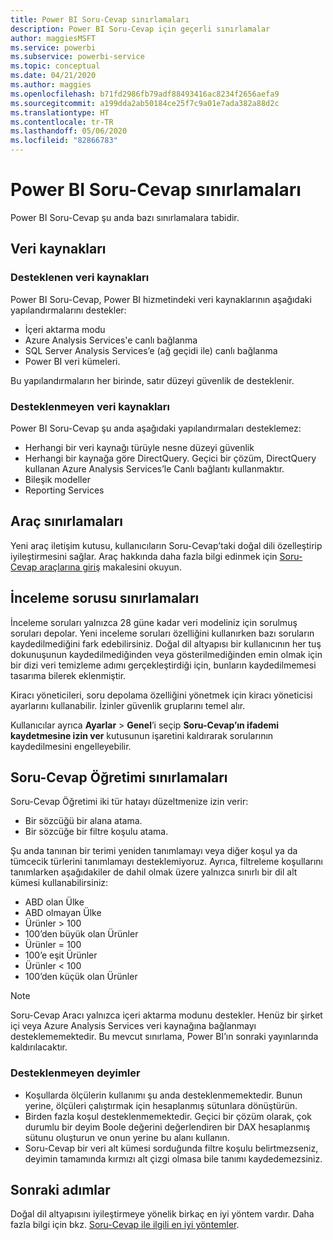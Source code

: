 ```yaml
---
title: Power BI Soru-Cevap sınırlamaları
description: Power BI Soru-Cevap için geçerli sınırlamalar
author: maggiesMSFT
ms.service: powerbi
ms.subservice: powerbi-service
ms.topic: conceptual
ms.date: 04/21/2020
ms.author: maggies
ms.openlocfilehash: b71fd2986fb79adf88493416ac8234f2656aefa9
ms.sourcegitcommit: a199dda2ab50184ce25f7c9a01e7ada382a88d2c
ms.translationtype: HT
ms.contentlocale: tr-TR
ms.lasthandoff: 05/06/2020
ms.locfileid: "82866783"
---
```

# <a name="limitations-of-power-bi-qa"></a>Power BI Soru-Cevap sınırlamaları

Power BI Soru-Cevap şu anda bazı sınırlamalara tabidir.

## <a name="data-sources"></a>Veri kaynakları

### <a name="supported-data-sources"></a>Desteklenen veri kaynakları

Power BI Soru-Cevap, Power BI hizmetindeki veri kaynaklarının aşağıdaki yapılandırmalarını destekler:

- İçeri aktarma modu
- Azure Analysis Services'e canlı bağlanma
- SQL Server Analysis Services’e (ağ geçidi ile) canlı bağlanma
- Power BI veri kümeleri.

Bu yapılandırmaların her birinde, satır düzeyi güvenlik de desteklenir.

### <a name="data-sources-not-supported"></a>Desteklenmeyen veri kaynakları

Power BI Soru-Cevap şu anda aşağıdaki yapılandırmaları desteklemez:

- Herhangi bir veri kaynağı türüyle nesne düzeyi güvenlik
- Herhangi bir kaynağa göre DirectQuery. Geçici bir çözüm, DirectQuery kullanan Azure Analysis Services’le Canlı bağlantı kullanmaktır.
- Bileşik modeller
- Reporting Services 

## <a name="tooling-limitations"></a>Araç sınırlamaları

Yeni araç iletişim kutusu, kullanıcıların Soru-Cevap’taki doğal dili özelleştirip iyileştirmesini sağlar. Araç hakkında daha fazla bilgi edinmek için [Soru-Cevap araçlarına giriş](q-and-a-tooling-intro.md) makalesini okuyun.

## <a name="review-question-limitations"></a>İnceleme sorusu sınırlamaları

İnceleme soruları yalnızca 28 güne kadar veri modeliniz için sorulmuş soruları depolar. Yeni inceleme soruları özelliğini kullanırken bazı soruların kaydedilmediğini fark edebilirsiniz. Doğal dil altyapısı bir kullanıcının her tuş dokunuşunun kaydedilmediğinden veya gösterilmediğinden emin olmak için bir dizi veri temizleme adımı gerçekleştirdiği için, bunların kaydedilmemesi tasarıma bilerek eklenmiştir.

Kiracı yöneticileri, soru depolama özelliğini yönetmek için kiracı yöneticisi ayarlarını kullanabilir. İzinler güvenlik gruplarını temel alır. 

Kullanıcılar ayrıca **Ayarlar** > **Genel**’i seçip **Soru-Cevap’ın ifademi kaydetmesine izin ver** kutusunun işaretini kaldırarak sorularının kaydedilmesini engelleyebilir. 

## <a name="teach-qa-limitations"></a>Soru-Cevap Öğretimi sınırlamaları

Soru-Cevap Öğretimi iki tür hatayı düzeltmenize izin verir:

- Bir sözcüğü bir alana atama.
- Bir sözcüğe bir filtre koşulu atama.

Şu anda tanınan bir terimi yeniden tanımlamayı veya diğer koşul ya da tümcecik türlerini tanımlamayı desteklemiyoruz. Ayrıca, filtreleme koşullarını tanımlarken aşağıdakiler de dahil olmak üzere yalnızca sınırlı bir dil alt kümesi kullanabilirsiniz:

- ABD olan Ülke
- ABD olmayan Ülke
- Ürünler > 100
- 100’den büyük olan Ürünler
- Ürünler = 100
- 100’e eşit Ürünler
- Ürünler < 100
- 100’den küçük olan Ürünler

> [!NOTE]
> Soru-Cevap Aracı yalnızca içeri aktarma modunu destekler. Henüz bir şirket içi veya Azure Analysis Services veri kaynağına bağlanmayı desteklememektedir. Bu mevcut sınırlama, Power BI’ın sonraki yayınlarında kaldırılacaktır.

### <a name="statements-not-supported"></a>Desteklenmeyen deyimler

- Koşullarda ölçülerin kullanımı şu anda desteklenmemektedir. Bunun yerine, ölçüleri çalıştırmak için hesaplanmış sütunlara dönüştürün.
- Birden fazla koşul desteklenmemektedir. Geçici bir çözüm olarak, çok durumlu bir deyim Boole değerini değerlendiren bir DAX hesaplanmış sütunu oluşturun ve onun yerine bu alanı kullanın.
- Soru-Cevap bir veri alt kümesi sorduğunda filtre koşulu belirtmezseniz, deyimin tamamında kırmızı alt çizgi olmasa bile tanımı kaydedemezsiniz.

## <a name="next-steps"></a>Sonraki adımlar

Doğal dil altyapısını iyileştirmeye yönelik birkaç en iyi yöntem vardır. Daha fazla bilgi için bkz. [Soru-Cevap ile ilgili en iyi yöntemler](q-and-a-best-practices.md).